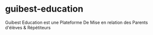 # guibest-education
Guibest Education est une Plateforme De Mise en relation des Parents d'élèves &amp; Répétiteurs
